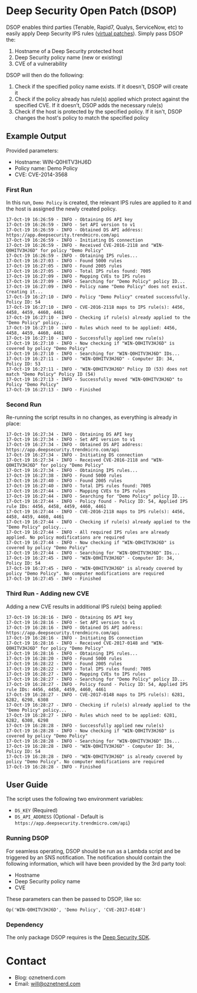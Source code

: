 # Deep Security Open Patch (DSOP)

DSOP enables third parties (Tenable, Rapid7, Qualys, ServiceNow, etc) to easily apply Deep Security IPS rules ([virtual patches](https://www.trendmicro.com/vinfo/au/security/news/vulnerabilities-and-exploits/virtual-patching-patch-those-vulnerabilities-before-they-can-be-exploited)). Simply pass DSOP the:

1. Hostname of a Deep Security protected host
2. Deep Security policy name (new or existing)
3. CVE of a vulnerability

DSOP will then do the following:

1. Check if the specified policy name exists. If it doesn't, DSOP will create it
2. Check if the policy already has rule(s) applied which protect against the specified CVE. If it doesn't, DSOP adds the necessary rule(s)
3. Check if the host is protected by the specified policy. If it isn't, DSOP changes the host's policy to match the specified policy  

## Example Output

Provided parameters:

* Hostname: WIN-Q0HITV3HJ6D
* Policy name: Demo Policy
* CVE: CVE-2014-3568

### First Run

In this run, `Demo Policy` is created, the relevant IPS rules are applied to it and the host is assigned the newly created policy. 

```
17-Oct-19 16:26:59 - INFO - Obtaining DS API key
17-Oct-19 16:26:59 - INFO - Set API version to v1
17-Oct-19 16:26:59 - INFO - Obtained DS API address: https://app.deepsecurity.trendmicro.com/api
17-Oct-19 16:26:59 - INFO - Initiating DS connection
17-Oct-19 16:26:59 - INFO - Received CVE-2016-2118 and "WIN-Q0HITV3HJ6D" for policy "Demo Policy"
17-Oct-19 16:26:59 - INFO - Obtaining IPS rules...
17-Oct-19 16:27:03 - INFO - Found 5000 rules
17-Oct-19 16:27:05 - INFO - Found 2005 rules
17-Oct-19 16:27:05 - INFO - Total IPS rules found: 7005
17-Oct-19 16:27:09 - INFO - Mapping CVEs to IPS rules
17-Oct-19 16:27:09 - INFO - Searching for "Demo Policy" policy ID...
17-Oct-19 16:27:09 - INFO - Policy name "Demo Policy" does not exist. Creating it...
17-Oct-19 16:27:10 - INFO - Policy "Demo Policy" created successfully. Policy ID: 54
17-Oct-19 16:27:10 - INFO - CVE-2016-2118 maps to IPS rule(s): 4456, 4458, 4459, 4460, 4461
17-Oct-19 16:27:10 - INFO - Checking if rule(s) already applied to the "Demo Policy" policy...
17-Oct-19 16:27:10 - INFO - Rules which need to be applied: 4456, 4458, 4459, 4460, 4461
17-Oct-19 16:27:10 - INFO - Successfully applied new rule(s)
17-Oct-19 16:27:10 - INFO - Now checking if "WIN-Q0HITV3HJ6D" is covered by policy "Demo Policy"
17-Oct-19 16:27:10 - INFO - Searching for "WIN-Q0HITV3HJ6D" IDs...
17-Oct-19 16:27:11 - INFO - "WIN-Q0HITV3HJ6D" - Computer ID: 34, Policy ID: 53
17-Oct-19 16:27:11 - INFO - "WIN-Q0HITV3HJ6D" Policy ID (53) does not match "Demo Policy" Policy ID (54)
17-Oct-19 16:27:13 - INFO - Successfully moved "WIN-Q0HITV3HJ6D" to Policy "Demo Policy"
17-Oct-19 16:27:13 - INFO - Finished
```

### Second Run

Re-running the script results in no changes, as everything is already in place:

```
17-Oct-19 16:27:34 - INFO - Obtaining DS API key
17-Oct-19 16:27:34 - INFO - Set API version to v1
17-Oct-19 16:27:34 - INFO - Obtained DS API address: https://app.deepsecurity.trendmicro.com/api
17-Oct-19 16:27:34 - INFO - Initiating DS connection
17-Oct-19 16:27:34 - INFO - Received CVE-2016-2118 and "WIN-Q0HITV3HJ6D" for policy "Demo Policy"
17-Oct-19 16:27:34 - INFO - Obtaining IPS rules...
17-Oct-19 16:27:38 - INFO - Found 5000 rules
17-Oct-19 16:27:40 - INFO - Found 2005 rules
17-Oct-19 16:27:40 - INFO - Total IPS rules found: 7005
17-Oct-19 16:27:44 - INFO - Mapping CVEs to IPS rules
17-Oct-19 16:27:44 - INFO - Searching for "Demo Policy" policy ID...
17-Oct-19 16:27:44 - INFO - Policy found - Policy ID: 54, Applied IPS rule IDs: 4456, 4458, 4459, 4460, 4461
17-Oct-19 16:27:44 - INFO - CVE-2016-2118 maps to IPS rule(s): 4456, 4458, 4459, 4460, 4461
17-Oct-19 16:27:44 - INFO - Checking if rule(s) already applied to the "Demo Policy" policy...
17-Oct-19 16:27:44 - INFO - All required IPS rules are already applied. No policy modifications are required
17-Oct-19 16:27:44 - INFO - Now checking if "WIN-Q0HITV3HJ6D" is covered by policy "Demo Policy"
17-Oct-19 16:27:44 - INFO - Searching for "WIN-Q0HITV3HJ6D" IDs...
17-Oct-19 16:27:45 - INFO - "WIN-Q0HITV3HJ6D" - Computer ID: 34, Policy ID: 54
17-Oct-19 16:27:45 - INFO - "WIN-Q0HITV3HJ6D" is already covered by policy "Demo Policy". No computer modifications are required
17-Oct-19 16:27:45 - INFO - Finished
```

### Third Run - Adding new CVE

Adding a new CVE results in additional IPS rule(s) being applied:

```
17-Oct-19 16:28:16 - INFO - Obtaining DS API key
17-Oct-19 16:28:16 - INFO - Set API version to v1
17-Oct-19 16:28:16 - INFO - Obtained DS API address: https://app.deepsecurity.trendmicro.com/api
17-Oct-19 16:28:16 - INFO - Initiating DS connection
17-Oct-19 16:28:16 - INFO - Received CVE-2017-0148 and "WIN-Q0HITV3HJ6D" for policy "Demo Policy"
17-Oct-19 16:28:16 - INFO - Obtaining IPS rules...
17-Oct-19 16:28:20 - INFO - Found 5000 rules
17-Oct-19 16:28:22 - INFO - Found 2005 rules
17-Oct-19 16:28:22 - INFO - Total IPS rules found: 7005
17-Oct-19 16:28:27 - INFO - Mapping CVEs to IPS rules
17-Oct-19 16:28:27 - INFO - Searching for "Demo Policy" policy ID...
17-Oct-19 16:28:27 - INFO - Policy found - Policy ID: 54, Applied IPS rule IDs: 4456, 4458, 4459, 4460, 4461
17-Oct-19 16:28:27 - INFO - CVE-2017-0148 maps to IPS rule(s): 6281, 6282, 6298, 6308
17-Oct-19 16:28:27 - INFO - Checking if rule(s) already applied to the "Demo Policy" policy...
17-Oct-19 16:28:27 - INFO - Rules which need to be applied: 6281, 6282, 6308, 6298
17-Oct-19 16:28:28 - INFO - Successfully applied new rule(s)
17-Oct-19 16:28:28 - INFO - Now checking if "WIN-Q0HITV3HJ6D" is covered by policy "Demo Policy"
17-Oct-19 16:28:28 - INFO - Searching for "WIN-Q0HITV3HJ6D" IDs...
17-Oct-19 16:28:28 - INFO - "WIN-Q0HITV3HJ6D" - Computer ID: 34, Policy ID: 54
17-Oct-19 16:28:28 - INFO - "WIN-Q0HITV3HJ6D" is already covered by policy "Demo Policy". No computer modifications are required
17-Oct-19 16:28:28 - INFO - Finished
```

## User Guide

The script uses the following two environment variables:
* `DS_KEY` (Required)
* `DS_API_ADDRESS` (Optional - Default is `https://app.deepsecurity.trendmicro.com/api`)

### Running DSOP

For seamless operating, DSOP should be run as a Lambda script and be triggered by an SNS notification. The notification should contain the following information, which will have been provided by the 3rd party tool:

* Hostname
* Deep Security policy name
* CVE     

These parameters can then be passed to DSOP, like so:

```
Op('WIN-Q0HITV3HJ6D', 'Demo Policy', 'CVE-2017-0148')
```

### Dependency

The only package DSOP requires is the [Deep Security SDK](https://automation.deepsecurity.trendmicro.com/article/dsaas/python?platform=dsaas). 

# Contact

* Blog: oznetnerd.com
* Email: will@oznetnerd.com